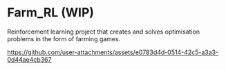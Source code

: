 # Farm_RL (WIP)

Reinforcement learning project that creates and solves optimisation problems in the form of farming games.

https://github.com/user-attachments/assets/e0783d4d-0514-42c5-a3a3-0d44ae4cb367
